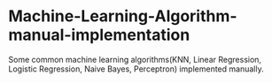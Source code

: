 # Machine-Learning-Algorithm-manual-implementation
Some common machine learning algorithms(KNN, Linear Regression, Logistic Regression, Naive Bayes, Perceptron) implemented manually.
